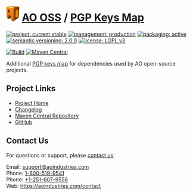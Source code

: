 # [<img src="ao-logo.png" alt="AO Logo" width="35" height="40">](https://github.com/aoindustries) [AO OSS](https://github.com/aoindustries/ao-oss) / [PGP Keys Map](https://github.com/aoindustries/pgp-keys-map)

[![project: current stable](https://oss.aoapps.com/ao-badges/project-current-stable.svg)](https://aoindustries.com/life-cycle#project-current-stable)
[![management: production](https://oss.aoapps.com/ao-badges/management-production.svg)](https://aoindustries.com/life-cycle#management-production)
[![packaging: active](https://oss.aoapps.com/ao-badges/packaging-active.svg)](https://aoindustries.com/life-cycle#packaging-active)  
[![semantic versioning: 2.0.0](https://oss.aoapps.com/ao-badges/semver-2.0.0.svg)](http://semver.org/spec/v2.0.0.html)
[![license: LGPL v3](https://oss.aoapps.com/ao-badges/license-lgpl-3.0.svg)](https://www.gnu.org/licenses/lgpl-3.0)

[![Build](https://github.com/aoindustries/pgp-keys-map/workflows/Build/badge.svg?branch=master)](https://github.com/aoindustries/pgp-keys-map/actions?query=workflow%3ABuild)
[![Maven Central](https://maven-badges.herokuapp.com/maven-central/com.aoapps/pgp-keys-map/badge.svg)](https://maven-badges.herokuapp.com/maven-central/com.aoapps/pgp-keys-map)

Additional [PGP keys map](https://github.com/s4u/pgp-keys-map) for dependencies used by AO open-source projects.

## Project Links
* [Project Home](https://oss.aoapps.com/pgp-keys-map/)
* [Changelog](https://oss.aoapps.com/pgp-keys-map/changelog)
* [Maven Central Repository](https://search.maven.org/artifact/com.aoapps/pgp-keys-map)
* [GitHub](https://github.com/aoindustries/pgp-keys-map)

## Contact Us
For questions or support, please [contact us](https://aoindustries.com/contact):

Email: [support@aoindustries.com](mailto:support@aoindustries.com)  
Phone: [1-800-519-9541](tel:1-800-519-9541)  
Phone: [+1-251-607-9556](tel:+1-251-607-9556)  
Web: https://aoindustries.com/contact
